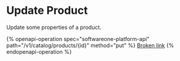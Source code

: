 # Update Product

Update some properties of a product.

{% openapi-operation spec="softwareone-platform-api" path="/v1/catalog/products/{id}" method="put" %}
[Broken link](broken-reference)
{% endopenapi-operation %}

